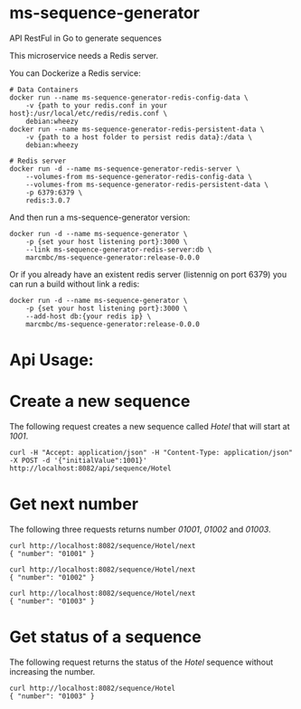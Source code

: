 # ms-sequence-generator
API RestFul in Go to generate sequences

This microservice needs a Redis server.

You can Dockerize a Redis service:
```
# Data Containers
docker run --name ms-sequence-generator-redis-config-data \
    -v {path to your redis.conf in your host}:/usr/local/etc/redis/redis.conf \
    debian:wheezy
docker run --name ms-sequence-generator-redis-persistent-data \
    -v {path to a host folder to persist redis data}:/data \
    debian:wheezy

# Redis server
docker run -d --name ms-sequence-generator-redis-server \
    --volumes-from ms-sequence-generator-redis-config-data \
    --volumes-from ms-sequence-generator-redis-persistent-data \
    -p 6379:6379 \
    redis:3.0.7
```

And then run a ms-sequence-generator version:

```
docker run -d --name ms-sequence-generator \
    -p {set your host listening port}:3000 \
    --link ms-sequence-generator-redis-server:db \
    marcmbc/ms-sequence-generator:release-0.0.0
```

Or if you already have an existent redis server (listennig on port 6379) you can run a build without link a redis:

```
docker run -d --name ms-sequence-generator \
    -p {set your host listening port}:3000 \
    --add-host db:{your redis ip} \
    marcmbc/ms-sequence-generator:release-0.0.0
```

# Api Usage:

# Create a new sequence

The following request creates a new sequence called *Hotel* that will start at *1001*.

    curl -H "Accept: application/json" -H "Content-Type: application/json" -X POST -d '{"initialValue":1001}' http://localhost:8082/api/sequence/Hotel

# Get next number

The following three requests returns number *01001*, *01002* and *01003*.

    curl http://localhost:8082/sequence/Hotel/next
    { "number": "01001" }

    curl http://localhost:8082/sequence/Hotel/next
    { "number": "01002" }

    curl http://localhost:8082/sequence/Hotel/next
    { "number": "01003" }


# Get status of a sequence

The following request returns the status of the *Hotel* sequence without increasing the number.

    curl http://localhost:8082/sequence/Hotel
    { "number": "01003" }
